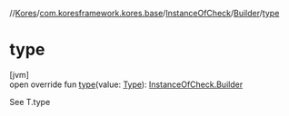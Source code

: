 //[Kores](../../../../index.md)/[com.koresframework.kores.base](../../index.md)/[InstanceOfCheck](../index.md)/[Builder](index.md)/[type](type.md)

# type

[jvm]\
open override fun [type](type.md)(value: [Type](https://docs.oracle.com/javase/8/docs/api/java/lang/reflect/Type.html)): [InstanceOfCheck.Builder](index.md)

See T.type

